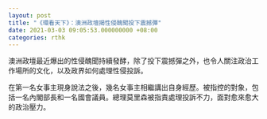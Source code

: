 ```yaml
---
layout: post
title: "《環看天下》：澳洲政壇揭性侵醜聞投下震撼彈"
date: 2021-03-03 09:05:53.000000000 +08:00
categories: rthk
---
```


澳洲政壇最近爆出的性侵醜聞持續發酵，除了投下震撼彈之外，也令人關注政治工作場所的文化，以及政界如何處理性侵投訴。

在第一名女事主現身說法之後，幾名女事主相繼講出自身經歷。被指控的對象，包括一名內閣部長和一名國會議員。總理莫里森被指責處理投訴不力，面對愈來愈大的政治壓力。
